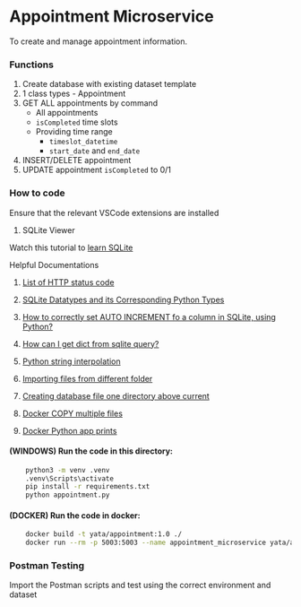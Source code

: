 # Appointment Microservice

To create and manage appointment information.

### Functions

1. Create database with existing dataset template
2. 1 class types - Appointment
3. GET ALL appointments by command
    - All appointments
    - `isCompleted` time slots
    - Providing time range
        - `timeslot_datetime`
        - `start_date` and `end_date`
4. INSERT/DELETE appointment
5. UPDATE appointment `isCompleted` to 0/1

### How to code

Ensure that the relevant VSCode extensions are installed

1. SQLite Viewer

Watch this tutorial to [learn SQLite](https://www.youtube.com/watch?v=pd-0G0MigUA)

Helpful Documentations

1. [List of HTTP status code](https://en.wikipedia.org/wiki/List_of_HTTP_status_codes)

2. [SQLite Datatypes and its Corresponding Python Types](https://www.geeksforgeeks.org/sqlite-datatypes-and-its-corresponding-python-types/)

3. [How to correctly set AUTO INCREMENT fo a column in SQLite, using Python?](https://stackoverflow.com/questions/7905859/is-there-auto-increment-in-sqlite)

4. [How can I get dict from sqlite query?](https://stackoverflow.com/questions/3300464/how-can-i-get-dict-from-sqlite-query)

5. [Python string interpolation](https://www.programiz.com/python-programming/string-interpolation#google_vignette)

6. [Importing files from different folder](https://stackoverflow.com/questions/4383571/importing-files-from-different-folder)

7. [Creating database file one directory above current](https://stackoverflow.com/questions/36784897/creating-database-file-one-directory-above-current)

8. [Docker COPY multiple files](https://stackoverflow.com/questions/30256386/how-to-copy-multiple-files-in-one-layer-using-a-dockerfile)

9. [Docker Python app prints](https://stackoverflow.com/questions/29663459/why-doesnt-python-app-print-anything-when-run-in-a-detached-docker-container)

#### (WINDOWS) Run the code in this directory:

```BASH
    python3 -m venv .venv
    .venv\Scripts\activate
    pip install -r requirements.txt
    python appointment.py
```

#### (DOCKER) Run the code in docker:

```BASH
    docker build -t yata/appointment:1.0 ./
    docker run --rm -p 5003:5003 --name appointment_microservice yata/appointment:1.0
```

### Postman Testing

Import the Postman scripts and test using the correct environment and dataset
